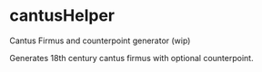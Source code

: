 # cantusHelper
Cantus Firmus and counterpoint generator (wip)

Generates 18th century cantus firmus with optional counterpoint. 
